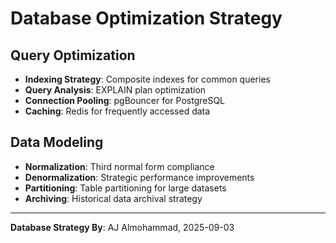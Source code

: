 # Database Optimization Strategy

## Query Optimization
- **Indexing Strategy**: Composite indexes for common queries
- **Query Analysis**: EXPLAIN plan optimization
- **Connection Pooling**: pgBouncer for PostgreSQL
- **Caching**: Redis for frequently accessed data

## Data Modeling
- **Normalization**: Third normal form compliance
- **Denormalization**: Strategic performance improvements
- **Partitioning**: Table partitioning for large datasets
- **Archiving**: Historical data archival strategy

---
**Database Strategy By**: AJ Almohammad, 2025-09-03